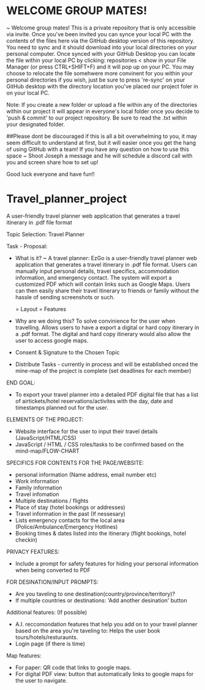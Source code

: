 # WELCOME GROUP MATES! 

~ Welcome group mates! This is a private repository that is only accessible via invite. Once you've been invited you can synce your local PC with the contents of the files here via the GitHub desktop version of this repository. You need to sync and it should download into your local directories on your personal computer.
Once synced with your GitHub Desktop you can locate the file within your local PC by clicking: repositories < show in your File Manager (or press CTRL+SHIFT+F) and it will pop up on your PC. You may choose to relocate the file somehwere more convinent for you within your personal directories if you wish, just be sure to press 're-sync' on your GitHub desktop with the directory location you've placed our project foler in on your local PC.

Note: If you create a new folder or upload a file within any of the directories within our project it will appear in everyone's local folder once you decide to 'push & commit' to our project repository. Be sure to read the .txt within your designated folder.

##Please dont be discouraged if this is all a bit overwhelming to you, it may seem difficult to understand at first, but it will easier once you get the hang of using GitHub with a team! If you have any question on how to use this space ~ Shoot Joseph a message and he will schedule a discord call with you and screen share how to set up! 

Good luck everyone and have fun!!


# Travel_planner_project

A user-friendly travel planner web application that generates a travel itinerary in .pdf file format


Topic Selection: Travel Planner

Task - Proposal:
- What is it? ~ A travel planner: 
EzGo is a user-friendly travel planner web application that generates a travel itinerary in .pdf file format. Users
can manually input personal details, travel specifics, accommodation information, and emergency contact. The
system will export a customized PDF which will contain links such as Google Maps. Users can then easily share
their travel itinerary to friends or family without the hassle of sending screenshots or such.

	= Layout
	= Features 
- Why are we doing this? 
    To solve convinience for the user when travelling. Allows users to have a export a digital or hard copy itinerary in a .pdf format. The digital and hard copy itinerary would also allow the user to access google maps.
 
- Consent & Signature to the Chosen Topic 
- Distribute Tasks - currently in process and will be established onced the mine-map of the project is complete (set deadlines for each member)


END GOAL:
- To export your travel planner into a detailed PDF digital file that has a list of airtickets/hotel reservations/activites with the day, date and timestamps planned out for the user.


ELEMENTS OF THE PROJECT:
- Website interface for the user to input their travel details (JavaScript/HTML/CSS)
- JavaScript / HTML / CSS roles/tasks to be confirmed based on the mind-map/FLOW-CHART


SPECIFICS FOR CONTENTS FOR THE PAGE/WEBSITE:
- personal information (Name address, email number etc)
- Work information
- Family information
- Travel infomation
- Multiple destinations / flights
- Place of stay (hotel bookings or addresses)
- Travel information in the past (If nessesary)
- Lists emergency contacts for the local area (Police/Ambulance/Emergency Hotlines)
- Booking times & dates listed into the itinerary (flight bookings, hotel checkin)

PRIVACY FEATURES:
- Include a prompt for safety features for hiding your personal information when being converted to PDF 

FOR DESINATION/INPUT PROMPTS:
- Are you taveling to one destination(country/province/territory)?
- If multiple countries or destinations: 'Add another desination' button

Additional features: (If possible)
- A.I. reccomondation features that help you add on to your travel planner based on the area you're taveling to: Helps the user book tours/hotels/resturaunts.
- Login page (if there is time)


Map features:
- For paper: QR code that links to google maps.
- For digital PDF view: button that automatically links to google maps for the user to navigate.

